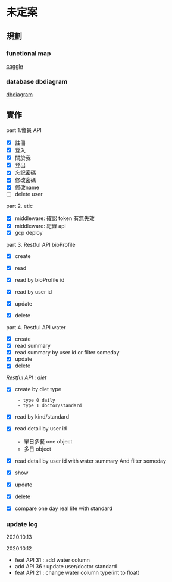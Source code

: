 # 未定案

## 規劃

### functional map

[coggle](https://coggle.it/diagram/X0YynsZTxpdAui_r/t/%E5%9D%87%E8%A1%A1%E9%A3%B2%E9%A3%9Fbalanced-diet)

### database dbdiagram 

[dbdiagram](https://dbdiagram.io/d/5f4723bf7b2e2f40e9dee824)


## 實作



part 1.會員 API
- [x]  註冊
- [x]  登入
- [x]  關於我
- [x]  登出
- [x]  忘記密碼
- [x]  修改密碼
- [x]  修改name
- [ ]  delete user

part 2. etic
- [x]  middleware: 確認 token 有無失效
- [x]  middleware: 紀錄 api
- [x]  gcp deploy

part 3. Restful API bioProfile
- [x] create
- [x] read 
- [X] read by bioProfile id 
- [X] read by user id  
- [X] update
- [x] delete


part 4. Restful API water  
- [x] create
- [x] read summary
- [x] read summary by user id  or filter someday
- [x] update
- [x] delete

*Restful API : diet*
- [x] create by diet type 
       
       - type 0 daily
       - type 1 doctor/standard
- [x] read by kind/standard
- [x] read detail by user id 
    - 單日多餐 one object
    - 多日 object 
- [x] read detail by user id  with water summary And  filter someday
- [x] show
- [x] update
- [x] delete
- [x] compare one day real life with standard



### update log

2020.10.13


2020.10.12 
- feat API 31 : add water column
- add  API 36 : update user/doctor standard 
- feat API 21 : change water column type(int to float)

